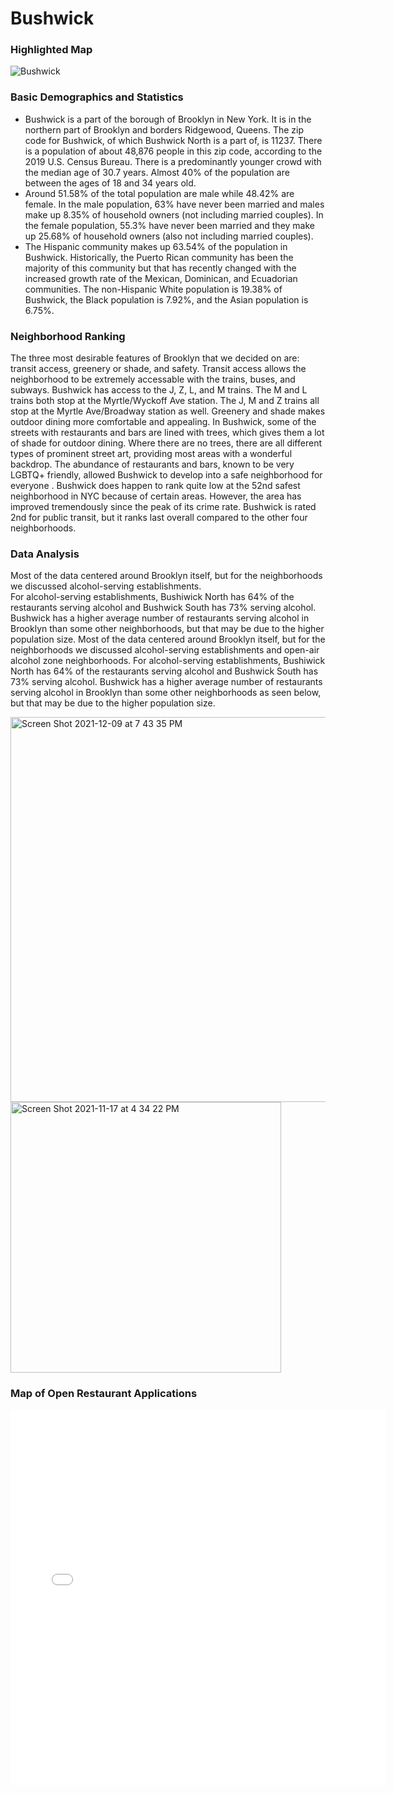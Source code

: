 # Bushwick 
### Highlighted Map

![Bushwick](https://user-images.githubusercontent.com/92804326/142280834-1b560b92-9f52-4a45-a8ff-b9e505f1484f.png)

### Basic Demographics and Statistics

* Bushwick is a part of the borough of Brooklyn in New York. It is in the northern part of Brooklyn and borders Ridgewood, Queens. The zip code for Bushwick, of which Bushwick North is a part of, is 11237. There is a population of about 48,876 people in this zip code, according to the 2019 U.S. Census Bureau. There is a predominantly younger crowd with the median age of 30.7 years. Almost 40% of the population are between the ages of 18 and 34 years old.
* Around 51.58% of the total population are male while 48.42% are female. In the male population, 63% have never been married and males make up 8.35% of household owners (not including married couples). In the female population, 55.3% have never been married and they make up 25.68% of household owners (also not including married couples).
* The Hispanic community makes up 63.54% of the population in Bushwick. Historically, the Puerto Rican community has been the majority of this community but that has recently changed with the increased growth rate of the Mexican, Dominican, and Ecuadorian communities. The non-Hispanic White population is 19.38% of Bushwick, the Black population is 7.92%, and the Asian population is 6.75%. 

### Neighborhood Ranking

The three most desirable features of Brooklyn that we decided on are: transit access, greenery or shade, and safety. Transit access allows the neighborhood to be extremely accessable with the trains, buses, and subways. Bushwick has access to the J, Z, L, and M trains. The M and L trains both stop at the Myrtle/Wyckoff Ave station. The J, M and Z trains all stop at the Myrtle Ave/Broadway station as well. Greenery and shade makes outdoor dining more comfortable and appealing. In Bushwick, some of the streets with restaurants and bars are lined with trees, which gives them a lot of shade for outdoor dining. Where there are no trees, there are all different types of prominent street art, providing most areas with a wonderful backdrop. The abundance of restaurants and bars, known to be very LGBTQ+ friendly,  allowed Bushwick to develop into a safe neighborhood for everyone . Bushwick does happen to rank quite low at the 52nd safest neighborhood in NYC because of certain areas. However, the area has improved tremendously since the peak of its crime rate. Bushwick is rated 2nd for public transit, but it ranks last overall compared to the other four neighborhoods.

### Data Analysis

Most of the data centered around Brooklyn itself, but for the neighborhoods we discussed alcohol-serving establishments. \
For alcohol-serving establishments, Bushiwick North has 64% of the restaurants serving alcohol and Bushwick South has 73% serving alcohol. Bushwick has a higher average number of restaurants serving alcohol in Brooklyn than some other neighborhoods, but that may be due to the higher population size.
Most of the data centered around Brooklyn itself, but for the neighborhoods we discussed alcohol-serving establishments and open-air alcohol zone neighborhoods. For alcohol-serving establishments, Bushiwick North has 64% of the restaurants serving alcohol and Bushwick South has 73% serving alcohol. Bushwick has a higher average number of restaurants serving alcohol in Brooklyn than some other neighborhoods as seen below, but that may be due to the higher population size.

<img width="616" alt="Screen Shot 2021-12-09 at 7 43 35 PM" src="https://user-images.githubusercontent.com/92804326/145498058-352a5a05-7b33-42dc-8fdb-18d2e9cf3e8d.png">
<img width="433" alt="Screen Shot 2021-11-17 at 4 34 22 PM" src="https://user-images.githubusercontent.com/92804326/142286019-381be955-842b-40e8-a392-8adfbbf7ca8d.png">

### Map of Open Restaurant Applications

<dl>
  <iframe
        width="600"
        height="600"
        src="BushwickRestaurantMap.html"
        frameborder="0"
        marginheight="0"
        allowfullscreen>
  </iframe>
</dl>
        
        
